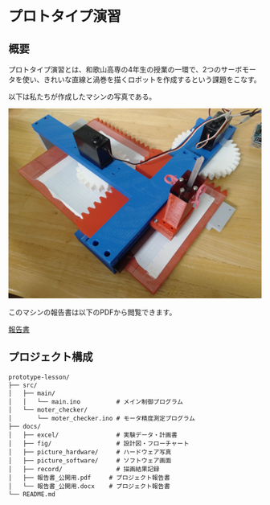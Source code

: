 # プロトタイプ演習

## 概要
プロトタイプ演習とは、和歌山高専の4年生の授業の一環で、2つのサーボモータを使い、きれいな直線と渦巻を描くロボットを作成するという課題をこなす。

以下は私たちが作成したマシンの写真である。

![マシン](./docs/picture_hardware/マシン本体2.jpg)

このマシンの報告書は以下のPDFから閲覧できます。

[報告書](./docs/報告書_公開用.pdf)

## プロジェクト構成

```
prototype-lesson/
├── src/
│   ├── main/
│   │   └── main.ino          # メイン制御プログラム
│   └── moter_checker/
│       └── moter_checker.ino # モータ精度測定プログラム
├── docs/
│   ├── excel/                # 実験データ・計画書
│   ├── fig/                  # 設計図・フローチャート
│   ├── picture_hardware/     # ハードウェア写真
│   ├── picture_software/     # ソフトウェア画面
│   ├── record/               # 描画結果記録
│   ├── 報告書_公開用.pdf     # プロジェクト報告書
│   └── 報告書_公開用.docx    # プロジェクト報告書
└── README.md
```
